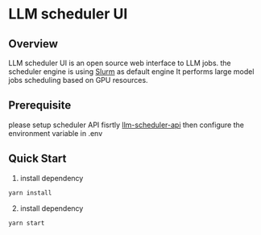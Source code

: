 # LLM scheduler UI

## Overview

LLM scheduler UI is an open source web interface to LLM jobs. the scheduler engine is using [Slurm](https://slurm.schedmd.com/) as default engine
It performs large model jobs scheduling based on GPU resources.

## Prerequisite

please setup scheduler API fisrtly [llm-scheduler-api](https://github.com/OpenCSGs/llm-scheduler-api)
then configure the environment variable in .env

## Quick Start
1. install dependency
```bash
yarn install
```
2. install dependency
```bash
yarn start
```